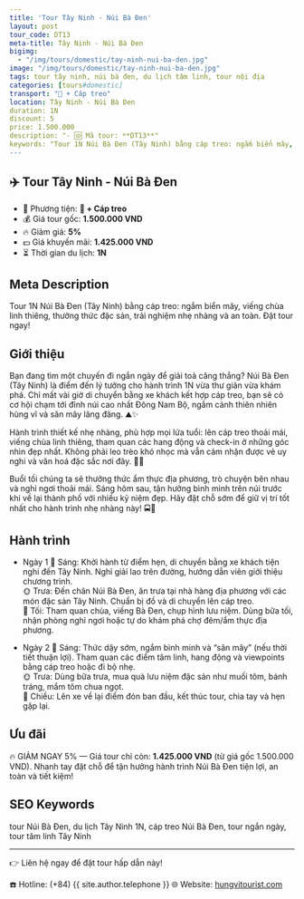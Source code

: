 ```yaml
---
title: 'Tour Tây Ninh - Núi Bà Đen'
layout: post
tour_code: DT13
meta-title: Tây Ninh - Núi Bà Đen
bigimg:
  - "/img/tours/domestic/tay-ninh-nui-ba-den.jpg"
image: "/img/tours/domestic/tay-ninh-nui-ba-den.jpg"
tags: tour tây ninh, núi bà đen, du lịch tâm linh, tour nội địa
categories: [tours#domestic]
transport: "🚌 + Cáp treo"
location: Tây Ninh - Núi Bà Đen
duration: 1N
discount: 5
price: 1.500.000
description: "- 🆔 Mã tour: **DT13**"
keywords: "Tour 1N Núi Bà Đen (Tây Ninh) bằng cáp treo: ngắm biển mây, viếng chùa linh thiêng, thưởng thức đặc sản, trải nghiệm nhẹ nhàng và an toàn. Đặt tour ngay!"
---
```


## ✈️ Tour Tây Ninh - Núi Bà Đen



- 🚗 Phương tiện: **🚌 + Cáp treo**
- 💰 Giá tour gốc: **1.500.000 VND**
- 🔥 Giảm giá: **5%**
- 💵 Giá khuyến mãi: **1.425.000 VND**
- ⏳ Thời gian du lịch: **1N**

## Meta Description
Tour 1N Núi Bà Đen (Tây Ninh) bằng cáp treo: ngắm biển mây, viếng chùa linh thiêng, thưởng thức đặc sản, trải nghiệm nhẹ nhàng và an toàn. Đặt tour ngay!

## Giới thiệu
Bạn đang tìm một chuyến đi ngắn ngày để giải toả căng thẳng? Núi Bà Đen (Tây Ninh) là điểm đến lý tưởng cho hành trình 1N vừa thư giãn vừa khám phá. Chỉ mất vài giờ di chuyển bằng xe khách kết hợp cáp treo, bạn sẽ có cơ hội chạm tới đỉnh núi cao nhất Đông Nam Bộ, ngắm cảnh thiên nhiên hùng vĩ và săn mây lãng đãng. ⛰️✨

Hành trình thiết kế nhẹ nhàng, phù hợp mọi lứa tuổi: lên cáp treo thoải mái, viếng chùa linh thiêng, tham quan các hang động và check-in ở những góc nhìn đẹp nhất. Không phải leo trèo khó nhọc mà vẫn cảm nhận được vẻ uy nghi và văn hoá đặc sắc nơi đây. 🙏📸

Buổi tối chúng ta sẽ thưởng thức ẩm thực địa phương, trò chuyện bên nhau và nghỉ ngơi thoải mái. Sáng hôm sau, tận hưởng bình minh trên núi trước khi về lại thành phố với nhiều kỷ niệm đẹp. Hãy đặt chỗ sớm để giữ vị trí tốt nhất cho hành trình nhẹ nhàng này! 🚍🧡

## Hành trình
- Ngày 1
  🌅 Sáng: Khởi hành từ điểm hẹn, di chuyển bằng xe khách tiện nghi đến Tây Ninh. Nghỉ giải lao trên đường, hướng dẫn viên giới thiệu chương trình.  
  🌞 Trưa: Đến chân Núi Bà Đen, ăn trưa tại nhà hàng địa phương với các món đặc sản Tây Ninh. Chuẩn bị đồ và di chuyển lên cáp treo.  
  🌙 Tối: Tham quan chùa, viếng Bà Đen, chụp hình lưu niệm. Dùng bữa tối, nhận phòng nghỉ ngơi hoặc tự do khám phá chợ đêm/ẩm thực địa phương.

- Ngày 2
  🌅 Sáng: Thức dậy sớm, ngắm bình minh và “săn mây” (nếu thời tiết thuận lợi). Tham quan các điểm tâm linh, hang động và viewpoints bằng cáp treo hoặc đi bộ nhẹ.  
  🌞 Trưa: Dùng bữa trưa, mua quà lưu niệm đặc sản như muối tôm, bánh tráng, mắm tôm chua ngọt.  
  🌙 Chiều: Lên xe về lại điểm đón ban đầu, kết thúc tour, chia tay và hẹn gặp lại.

## Ưu đãi
🔥 GIẢM NGAY 5% — Giá tour chỉ còn: **1.425.000 VND** (từ giá gốc 1.500.000 VND). Nhanh tay đặt chỗ để tận hưởng hành trình Núi Bà Đen tiện lợi, an toàn và tiết kiệm!

## SEO Keywords
tour Núi Bà Đen, du lịch Tây Ninh 1N, cáp treo Núi Bà Đen, tour ngắn ngày, tour tâm linh Tây Ninh

---

👉 Liên hệ ngay để đặt tour hấp dẫn này!

☎️ Hotline: (+84) {{ site.author.telephone }}
🌐 Website: [hungvitourist.com](https://hungvitourist.com)

